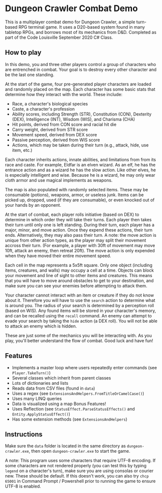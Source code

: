 # Dungeon Crawler Combat Demo
This is a multiplayer combat demo for Dungeon Crawler, a simple turn-based RPG terminal game. It uses a D20-based system found in many tabletop RPGs, and borrows most of its mechanics from D&D. Completed as part of the Code Louisville September 2020 C# Class.

## How to play
In this demo, you and three other players control a group of characters who are entrenched in combat. Your goal is to destroy every other character and be the last one standing.

At the start of the game, four pre-generated player characters are loaded and randomly placed on the map. Each character has some basic stats that determine how they interact with the world. These include:
- Race, a character's biological species
- Caste, a character's profession
- Ability scores, including Strength (STR), Constitution (CON), Dexterity (DEX), Intelligence (INT), Wisdom (WIS), and Charisma (CHA)
- Hit points, derived from CON score and racial hit die
- Carry weight, derived from STR score
- Movement speed, derived from DEX score
- Passive perception, derived from WIS score
- Actions, which may be taken during their turn (e.g., attack, hide, use item, etc.)

Each character inherits actions, innate abilities, and limitations from from its race and caste. For example, Eldfar is an elven wizard. As an elf, he has the entrance action and as a wizard he has the slow action. Like other elves, he is especially intelligent and wise. Because he is a wizard, he may only wear cloth armor and use magical implements as weapons.

The map is also populated with randomly selected items. These may be consumable (potions), weapons, armor, or useless junk. Items can be picked up, dropped, used (if they are consumable), or even knocked out of your hands by an opponent.

At the start of combat, each player rolls initiative (based on DEX) to determine in which order they will take their turns. Each player then takes their turn until only one is left standing. During their turn, each player has a major, minor, and move action. Once they expend these actions, their turn ends. Alternatively, they may also pass their turn. A note: the move action is unique from other action types, as the player may split their movement accross their turn. (For example, a player with 30ft of movement may move 10ft, attack an enemy, then retreat 20ft). The move action is only expended when they have moved their entire movement speed.

Each cell in the map represents a 5x5ft square. Only one object (including items, creatures, and walls) may occupy a cell at a time. Objects can block your movement and line of sight to other items and creatures. This means that you will have to move around obstacles to get to your destination, and make sure you can see your enemies before attempting to attack them.

Your character cannot interact with an item or creature if they do not know about it. Therefore you will have to use the `search` action to determine what is around you. The radius of your search is determined by a perception roll (based on WIS). Any found items will be stored in your character's memory, and can be recalled using the `recall` command. An enemy can attempt to evade your search by taking the `hide` action (a DEX roll). You will not be able to attack an enemy which is hidden.

These are just some of the mechanics you will be interacting with. As you play, you'll better understand the flow of combat. Good luck and have fun!

## Features
- Implements a master loop where users repeatedly enter commands (see `Player.TakeTurn()`)
- Several classes which inherit from parent classes
- Lots of dictionaries and lists
- Reads data from CSV files (found in `data`)
- Uses a regex (see `ExtensionsAndHelpers.FromTitleOrCamelCase()`)
- Uses many LINQ queries
- Data is visualized using a map
Bonus Features!
- Uses Reflection (see `StatusEffect.ParseStatusEffects()` and `Entity.ApplyStatusEffect()`)
- Has some extension methods (see `ExtensionsAndHelpers`)

## Instructions
Make sure the `data` folder is located in the same directory as `dungeon-crawler.exe`, then open `dungeon-crawler.exe` to start the game.

A note: This program uses some characters that require UTF-8 encoding. If some characters are not rendered properly (you can test this by typing `legend` on a character's turn), make sure you are using consolas or courier new. These should be default. If this doesn't work, you can also try `chcp 65001` in Command Prompt / Powershell prior to running the game to ensure UTF-8 is enabled.
